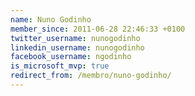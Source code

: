 ```yaml
---
name: Nuno Godinho
member_since: 2011-06-28 22:46:33 +0100
twitter_username: nunogodinho
linkedin_username: nunogodinho
facebook_username: ngodinho
is_microsoft_mvp: true
redirect_from: /membro/nuno-godinho/
---
```

